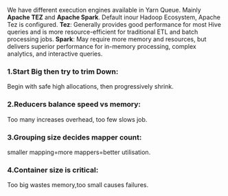 We have different execution engines available in Yarn Queue. Mainly **Apache TEZ** and **Apache Spark**. Default inour Hadoop Ecosystem, Apache Tez is configured.
**Tez**: Generally provides good performance for most Hive queries and is more resource-efficient for traditional
ETL and batch processing jobs.
**Spark**: May require more memory and resources, but delivers superior performance for in-memory processing,
complex analytics, and interactive queries.


### 1.Start Big then try to trim Down: 
Begin with safe high allocations, then progressively shrink.

### 2.Reducers balance speed vs memory: 
Too many increases overhead, too few slows job.

### 3.Grouping size decides mapper count: 
smaller mapping=more mappers=better utilisation.

### 4.Container size is critical: 
Too big wastes memory,too small causes failures.
